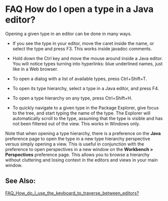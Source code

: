 

FAQ How do I open a type in a Java editor?
==========================================

Opening a given type in an editor can be done in many ways.

  

*   If you see the type in your editor, move the caret inside the name, or select the type and press F3. This works inside javadoc comments.

  

*   Hold down the Ctrl key and move the mouse around inside a Java editor. You will notice types turning into hyperlinks: blue underlined names, just like in a Web browser.

  

*   To open a dialog with a list of available types, press Ctrl+Shift+T.

  

*   To open its type hierarchy, select a type in a Java editor, and press F4.

  

*   To open a type hierarchy on any type, press Ctrl+Shift+H.

  

*   To quickly navigate to a given type in the Package Explorer, give focus to the tree, and start typing the name of the type. The Explorer will automatically scroll to the type, assuming that the type is visible and has not been filtered out of the view. This works in Windows only.

  
Note that when opening a type hierarchy, there is a preference on the **Java** preference page to open the type in a new type hierarchy perspective versus simply opening a view. This is useful in conjunction with the preference to open perspectives in a new window on the **Workbench > Perspectives** preference page. This allows you to browse a hierarchy without cluttering and losing context in the editors and views in your main window.

  

  

See Also:
---------

[FAQ\_How\_do\_I\_use\_the\_keyboard\_to\_traverse\_between\_editors?](./FAQ_How_do_I_use_the_keyboard_to_traverse_between_editors.md "FAQ How do I use the keyboard to traverse between editors?")


